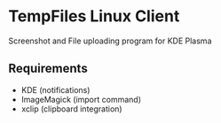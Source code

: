 # TempFiles Linux Client
Screenshot and File uploading program for KDE Plasma

## Requirements
* KDE (notifications)
* ImageMagick (import command)
* xclip (clipboard integration)
